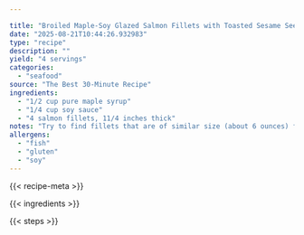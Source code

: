 ```yaml
---

title: "Broiled Maple-Soy Glazed Salmon Fillets with Toasted Sesame Seeds"
date: "2025-08-21T10:44:26.932983"
type: "recipe"
description: ""
yield: "4 servings"
categories:
  - "seafood"
source: "The Best 30-Minute Recipe"
ingredients:
  - "1/2 cup pure maple syrup"
  - "1/4 cup soy sauce"
  - "4 salmon fillets, 11/4 inches thick"
notes: "Try to find fillets that are of similar size (about 6 ounces) for even cooking times. If the fillets are thinner than 1 1/4 inches, they will cook much more quickly and won't have enough oven time to glaze nicely. This recipe will work with both skin-on and skinless fillets."
allergens:
  - "fish"
  - "gluten"
  - "soy"
---
```


{{< recipe-meta >}}

{{< ingredients >}}

{{< steps >}}
